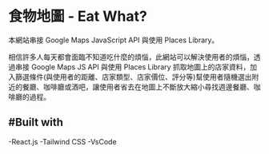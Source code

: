 # 食物地圖 - Eat What?

本網站串接 Google Maps JavaScript API 與使用 Places Library。

相信許多人每天都會面臨不知道吃什麼的煩惱，此網站可以解決使用者的煩惱，透過串接 Google Maps JS API 與使用 Places Library 抓取地圖上的店家資料，加入篩選條件(與使用者的距離、店家類型、店家價位、評分等)幫使用者隨機選出附近的餐廳、咖啡廳或酒吧，讓使用者省去在地圖上不斷放大縮小尋找週邊餐廳、咖啡廳的過程。

## #Built with

-React.js
-Tailwind CSS
-VsCode
